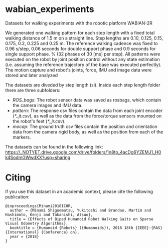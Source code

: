 # wabian_experiments
Datasets for walking experiments with the robotic platform WABIAN-2R

We generated one walking pattern for each step length with a fixed total walking distance of 1.5 m on a straight line. Step lengths are 0.10, 0.125, 0.15, 0.175, 0.2, 0.225 and 0.25 m. 
The reference walking cadence was fixed to 0.96 s/step, 0.06 seconds for double support phase and 0.9 seconds for single support phase. % (32 phases of 30 [ms] per step).
All patterns were executed on the robot by joint position control without any state estimation (i.e. assuming the reference trajectory of the base was executed perfectly). The motion capture and robot's joints, force, IMU and image data were stored and later analyzed

The datasets are diveded by step length (sl). Inside each step length folder there are three subfolders:
* *ROS_bags*: The robot sensor data was saved as rosbags, which contain the camera images and IMU data.
* *pattern*: The response csv files contain the data from each joint encoder (*\*\_jt.csv*), as well as the data from the force/torque sensors mounted on the robot's feet (*\*\_jr.csv*).
* *mocap*: The ground truth csv files contain the position and orientation data from the camera rigid body, as well as the position from each of the markers.



The datasets can be found in the following link:
https://_NOTYET.drive.google.com/drive/folders/1n8to_4acDg6YZEMJ1_H0k4SodmGWwdXX?usp=sharing

# **Citing**

If you use this dataset in an academic context, please cite the following publication:

    @inproceedings{Minami2018ICHR,
      author = {Minami Shiguematsu, Yukitoshi and Brandao, Martim and Hashimoto, Kenji and Takanishi, Atsuo},
      title = {Effects of Biped Humanoid Robot Walking Gaits on Sparse Visual Odometry Algorithms},
      booktitle = {Humanoid {Robots} ({Humanoids}), 2018 18th {IEEE}-{RAS} {International} {Conference} on},
      year = {2018}
    }

